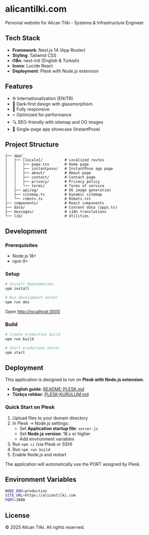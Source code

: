 # alicantilki.com

Personal website for Alican Tilki - Systems & Infrastructure Engineer

## Tech Stack

- **Framework**: Next.js 14 (App Router)
- **Styling**: Tailwind CSS
- **i18n**: next-intl (English & Turkish)
- **Icons**: Lucide React
- **Deployment**: Plesk with Node.js extension

## Features

- 🌐 Internationalization (EN/TR)
- 🎨 Dark-first design with glassmorphism
- 📱 Fully responsive
- ⚡ Optimized for performance
- 🔍 SEO-friendly with sitemap and OG images
- 🚀 Single-page app showcase (InstantPose)

## Project Structure

```
├── app/
│   ├── [locale]/          # Localized routes
│   │   ├── page.tsx       # Home page
│   │   ├── instantpose/   # InstantPose app page
│   │   ├── about/         # About page
│   │   ├── contact/       # Contact page
│   │   ├── privacy/       # Privacy policy
│   │   └── terms/         # Terms of service
│   ├── api/og/            # OG image generation
│   ├── sitemap.ts         # Dynamic sitemap
│   └── robots.ts          # Robots.txt
├── components/            # React components
├── data/                  # Content data (apps.ts)
├── messages/              # i18n translations
└── lib/                   # Utilities
```

## Development

### Prerequisites

- Node.js 18+
- npm 9+

### Setup

```bash
# Install dependencies
npm install

# Run development server
npm run dev
```

Open [http://localhost:3000](http://localhost:3000)

### Build

```bash
# Create production build
npm run build

# Start production server
npm start
```

## Deployment

This application is designed to run on **Plesk with Node.js extension**.

- **English guide**: [README-PLESK.md](./README-PLESK.md)
- **Türkçe rehber**: [PLESK-KURULUM.md](./PLESK-KURULUM.md)

### Quick Start on Plesk

1. Upload files to your domain directory
2. In Plesk → Node.js settings:
   - Set **Application startup file**: `server.js`
   - Set **Node.js version**: 18.x or higher
   - Add environment variables
3. Run `npm ci` (via Plesk or SSH)
4. Run `npm run build`
5. Enable Node.js and restart

The application will automatically use the PORT assigned by Plesk.

## Environment Variables

```bash
NODE_ENV=production
SITE_URL=https://alicantilki.com
PORT=3000
```

## License

© 2025 Alican Tilki. All rights reserved.


